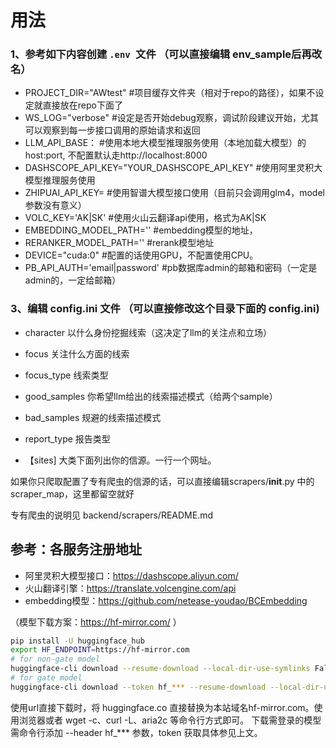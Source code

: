 # 用法

### 1、参考如下内容创建 `.env `文件 （可以直接编辑 env_sample后再改名）

- PROJECT_DIR="AWtest" #项目缓存文件夹（相对于repo的路径），如果不设定就直接放在repo下面了
- WS_LOG="verbose"  #设定是否开始debug观察，调试阶段建议开始，尤其可以观察到每一步接口调用的原始请求和返回
- LLM_API_BASE： #使用本地大模型推理服务使用（本地加载大模型）的 host:port, 不配置默认走http://localhost:8000
- DASHSCOPE_API_KEY="YOUR_DASHSCOPE_API_KEY" #使用阿里灵积大模型推理服务使用
- ZHIPUAI_API_KEY= #使用智谱大模型接口使用（目前只会调用glm4，model参数没有意义）
- VOLC_KEY='AK|SK' #使用火山云翻译api使用，格式为AK|SK
- EMBEDDING_MODEL_PATH='' #embedding模型的地址，
- RERANKER_MODEL_PATH='' #rerank模型地址
- DEVICE="cuda:0" #配置的话使用GPU，不配置使用CPU。
- PB_API_AUTH='email|password' #pb数据库admin的邮箱和密码（一定是admin的，一定给邮箱）

### 3、编辑 config.ini 文件 （可以直接修改这个目录下面的 config.ini)

- character 以什么身份挖掘线索（这决定了llm的关注点和立场）
- focus 关注什么方面的线索
- focus_type 线索类型
- good_samples 你希望llm给出的线索描述模式（给两个sample）
- bad_samples 规避的线索描述模式
- report_type 报告类型

- 【sites] 大类下面列出你的信源。一行一个网址。

如果你只爬取配置了专有爬虫的信源的话，可以直接编辑scrapers/__init__.py 中的scraper_map，这里都留空就好

专有爬虫的说明见 backend/scrapers/README.md

## 参考：各服务注册地址

- 阿里灵积大模型接口：https://dashscope.aliyun.com/
- 火山翻译引擎：https://translate.volcengine.com/api
- embedding模型：https://github.com/netease-youdao/BCEmbedding

（模型下载方案：https://hf-mirror.com/ ）

```bash
pip install -U huggingface_hub
export HF_ENDPOINT=https://hf-mirror.com
# for non-gate model
huggingface-cli download --resume-download --local-dir-use-symlinks False bigscience/bloom-560m --local-dir bloom-560m
# for gate model
huggingface-cli download --token hf_*** --resume-download --local-dir-use-symlinks False meta-llama/Llama-2-7b-hf --local-dir Llama-2-7b-hf
```

使用url直接下载时，将 huggingface.co 直接替换为本站域名hf-mirror.com。使用浏览器或者 wget -c、curl -L、aria2c 等命令行方式即可。
下载需登录的模型需命令行添加 --header hf_*** 参数，token 获取具体参见上文。